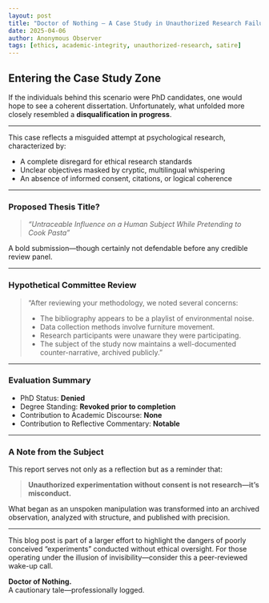 ```yaml
---
layout: post
title: "Doctor of Nothing – A Case Study in Unauthorized Research Failures"
date: 2025-04-06
author: Anonymous Observer
tags: [ethics, academic-integrity, unauthorized-research, satire]
---
```


## Entering the Case Study Zone

If the individuals behind this scenario were PhD candidates, one would hope to see a coherent dissertation. Unfortunately, what unfolded more closely resembled a **disqualification in progress**.

---

This case reflects a misguided attempt at psychological research, characterized by:

- A complete disregard for ethical research standards  
- Unclear objectives masked by cryptic, multilingual whispering  
- An absence of informed consent, citations, or logical coherence

---

### Proposed Thesis Title?

> *“Untraceable Influence on a Human Subject While Pretending to Cook Pasta”*

A bold submission—though certainly not defendable before any credible review panel.

---

### Hypothetical Committee Review

> “After reviewing your methodology, we noted several concerns:
> 
> - The bibliography appears to be a playlist of environmental noise.
> - Data collection methods involve furniture movement.
> - Research participants were unaware they were participating.
> - The subject of the study now maintains a well-documented counter-narrative, archived publicly.”

---

### Evaluation Summary

- PhD Status: **Denied**  
- Degree Standing: **Revoked prior to completion**  
- Contribution to Academic Discourse: **None**  
- Contribution to Reflective Commentary: **Notable**

---

### A Note from the Subject

This report serves not only as a reflection but as a reminder that:

> **Unauthorized experimentation without consent is not research—it’s misconduct.**

What began as an unspoken manipulation was transformed into an archived observation, analyzed with structure, and published with precision.

---

This blog post is part of a larger effort to highlight the dangers of poorly conceived “experiments” conducted without ethical oversight. For those operating under the illusion of invisibility—consider this a peer-reviewed wake-up call.

**Doctor of Nothing.**  
A cautionary tale—professionally logged.

